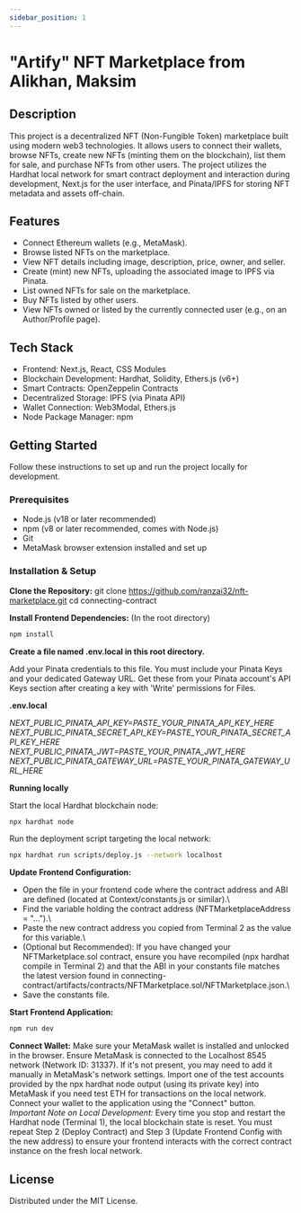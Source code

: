 ```yaml
---
sidebar_position: 1
---
```


# "Artify" NFT Marketplace from Alikhan, Maksim

## Description
This project is a decentralized NFT (Non-Fungible Token) marketplace built using modern web3 technologies. It allows users to connect their wallets, browse NFTs, create new NFTs (minting them on the blockchain), list them for sale, and purchase NFTs from other users. The project utilizes the Hardhat local network for smart contract deployment and interaction during development, Next.js for the user interface, and Pinata/IPFS for storing NFT metadata and assets off-chain.

## Features
- Connect Ethereum wallets (e.g., MetaMask).
- Browse listed NFTs on the marketplace.
- View NFT details including image, description, price, owner, and seller.
- Create (mint) new NFTs, uploading the associated image to IPFS via Pinata.
- List owned NFTs for sale on the marketplace.
- Buy NFTs listed by other users.
- View NFTs owned or listed by the currently connected user (e.g., on an Author/Profile page).

## Tech Stack
- Frontend: Next.js, React, CSS Modules
- Blockchain Development: Hardhat, Solidity, Ethers.js (v6+)
- Smart Contracts: OpenZeppelin Contracts
- Decentralized Storage: IPFS (via Pinata API)
- Wallet Connection: Web3Modal, Ethers.js
- Node Package Manager: npm

## Getting Started
Follow these instructions to set up and run the project locally for development.

### Prerequisites
- Node.js (v18 or later recommended)
- npm (v8 or later recommended, comes with Node.js)
- Git
- MetaMask browser extension installed and set up

### Installation & Setup

**Clone the Repository:**
git clone https://github.com/ranzai32/nft-marketplace.git
cd connecting-contract

**Install Frontend Dependencies:**
(In the root directory)
```sh
npm install
```

**Create a file named .env.local in this root directory.**

Add your Pinata credentials to this file. You must include your Pinata Keys and your dedicated Gateway URL. Get these from your Pinata account's API Keys section after creating a key with 'Write' permissions for Files.

**.env.local**

*NEXT_PUBLIC_PINATA_API_KEY=PASTE_YOUR_PINATA_API_KEY_HERE*
*NEXT_PUBLIC_PINATA_SECRET_API_KEY=PASTE_YOUR_PINATA_SECRET_API_KEY_HERE*
*NEXT_PUBLIC_PINATA_JWT=PASTE_YOUR_PINATA_JWT_HERE*
*NEXT_PUBLIC_PINATA_GATEWAY_URL=PASTE_YOUR_PINATA_GATEWAY_URL_HERE*

**Running locally**

Start the local Hardhat blockchain node:
```sh
npx hardhat node
```

Run the deployment script targeting the local network:
```sh
npx hardhat run scripts/deploy.js --network localhost
```

**Update Frontend Configuration:**

- Open the file in your frontend code where the contract address and ABI are defined (located at Context/constants.js or similar).\
- Find the variable holding the contract address (NFTMarketplaceAddress = "...").\
- Paste the new contract address you copied from Terminal 2 as the value for this variable.\
- (Optional but Recommended): If you have changed your NFTMarketplace.sol contract, ensure you have recompiled (npx hardhat compile in Terminal 2) and that the ABI in your constants file matches the latest version found in connecting-contract/artifacts/contracts/NFTMarketplace.sol/NFTMarketplace.json.\
- Save the constants file.

**Start Frontend Application:**

```sh
npm run dev
```

**Connect Wallet:**
Make sure your MetaMask wallet is installed and unlocked in the browser.
Ensure MetaMask is connected to the Localhost 8545 network (Network ID: 31337). If it's not present, you may need to add it manually in MetaMask's network settings.
Import one of the test accounts provided by the npx hardhat node output (using its private key) into MetaMask if you need test ETH for transactions on the local network.
Connect your wallet to the application using the "Connect" button.
*Important Note on Local Development:* Every time you stop and restart the Hardhat node (Terminal 1), the local blockchain state is reset. You must repeat Step 2 (Deploy Contract) and Step 3 (Update Frontend Config with the new address) to ensure your frontend interacts with the correct contract instance on the fresh local network.

## License
Distributed under the MIT License.


